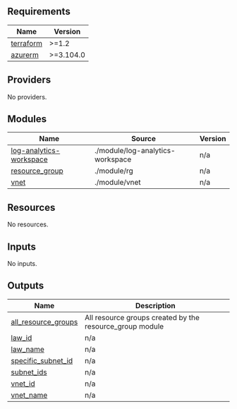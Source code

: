 ## Requirements

| Name | Version |
|------|---------|
| <a name="requirement_terraform"></a> [terraform](#requirement\_terraform) | >=1.2 |
| <a name="requirement_azurerm"></a> [azurerm](#requirement\_azurerm) | >=3.104.0 |

## Providers

No providers.

## Modules

| Name | Source | Version |
|------|--------|---------|
| <a name="module_log-analytics-workspace"></a> [log-analytics-workspace](#module\_log-analytics-workspace) | ./module/log-analytics-workspace | n/a |
| <a name="module_resource_group"></a> [resource\_group](#module\_resource\_group) | ./module/rg | n/a |
| <a name="module_vnet"></a> [vnet](#module\_vnet) | ./module/vnet | n/a |

## Resources

No resources.

## Inputs

No inputs.

## Outputs

| Name | Description |
|------|-------------|
| <a name="output_all_resource_groups"></a> [all\_resource\_groups](#output\_all\_resource\_groups) | All resource groups created by the resource\_group module |
| <a name="output_law_id"></a> [law\_id](#output\_law\_id) | n/a |
| <a name="output_law_name"></a> [law\_name](#output\_law\_name) | n/a |
| <a name="output_specific_subnet_id"></a> [specific\_subnet\_id](#output\_specific\_subnet\_id) | n/a |
| <a name="output_subnet_ids"></a> [subnet\_ids](#output\_subnet\_ids) | n/a |
| <a name="output_vnet_id"></a> [vnet\_id](#output\_vnet\_id) | n/a |
| <a name="output_vnet_name"></a> [vnet\_name](#output\_vnet\_name) | n/a |
